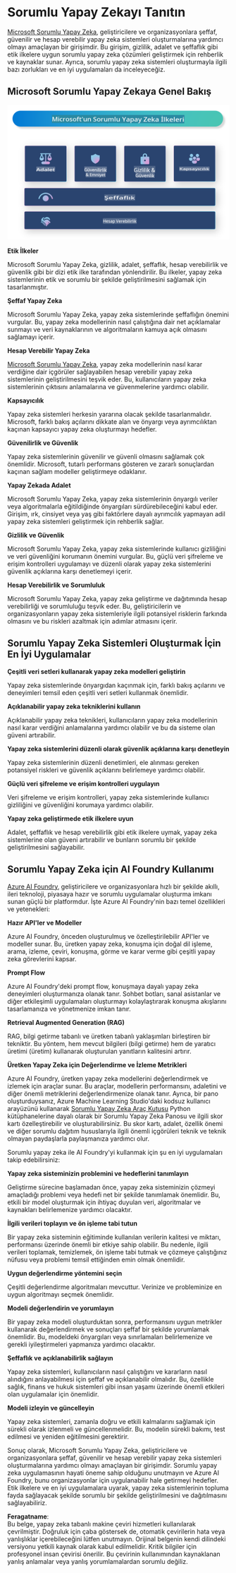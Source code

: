 # **Sorumlu Yapay Zekayı Tanıtın**

[Microsoft Sorumlu Yapay Zeka](https://www.microsoft.com/ai/responsible-ai?WT.mc_id=aiml-138114-kinfeylo), geliştiricilere ve organizasyonlara şeffaf, güvenilir ve hesap verebilir yapay zeka sistemleri oluşturmalarına yardımcı olmayı amaçlayan bir girişimdir. Bu girişim, gizlilik, adalet ve şeffaflık gibi etik ilkelere uygun sorumlu yapay zeka çözümleri geliştirmek için rehberlik ve kaynaklar sunar. Ayrıca, sorumlu yapay zeka sistemleri oluşturmayla ilgili bazı zorlukları ve en iyi uygulamaları da inceleyeceğiz.

## Microsoft Sorumlu Yapay Zekaya Genel Bakış

![RAIPrinciples](../../../../../translated_images/RAIPrinciples.e40f2a169a854832e885ce2659f3a913cfb393fa59b595ed57cfae9119694eb7.tr.png)

**Etik İlkeler**

Microsoft Sorumlu Yapay Zeka, gizlilik, adalet, şeffaflık, hesap verebilirlik ve güvenlik gibi bir dizi etik ilke tarafından yönlendirilir. Bu ilkeler, yapay zeka sistemlerinin etik ve sorumlu bir şekilde geliştirilmesini sağlamak için tasarlanmıştır.

**Şeffaf Yapay Zeka**

Microsoft Sorumlu Yapay Zeka, yapay zeka sistemlerinde şeffaflığın önemini vurgular. Bu, yapay zeka modellerinin nasıl çalıştığına dair net açıklamalar sunmayı ve veri kaynaklarının ve algoritmaların kamuya açık olmasını sağlamayı içerir.

**Hesap Verebilir Yapay Zeka**

[Microsoft Sorumlu Yapay Zeka](https://www.microsoft.com/ai/responsible-ai?WT.mc_id=aiml-138114-kinfeylo), yapay zeka modellerinin nasıl karar verdiğine dair içgörüler sağlayabilen hesap verebilir yapay zeka sistemlerinin geliştirilmesini teşvik eder. Bu, kullanıcıların yapay zeka sistemlerinin çıktısını anlamalarına ve güvenmelerine yardımcı olabilir.

**Kapsayıcılık**

Yapay zeka sistemleri herkesin yararına olacak şekilde tasarlanmalıdır. Microsoft, farklı bakış açılarını dikkate alan ve önyargı veya ayrımcılıktan kaçınan kapsayıcı yapay zeka oluşturmayı hedefler.

**Güvenilirlik ve Güvenlik**

Yapay zeka sistemlerinin güvenilir ve güvenli olmasını sağlamak çok önemlidir. Microsoft, tutarlı performans gösteren ve zararlı sonuçlardan kaçınan sağlam modeller geliştirmeye odaklanır.

**Yapay Zekada Adalet**

Microsoft Sorumlu Yapay Zeka, yapay zeka sistemlerinin önyargılı veriler veya algoritmalarla eğitildiğinde önyargıları sürdürebileceğini kabul eder. Girişim, ırk, cinsiyet veya yaş gibi faktörlere dayalı ayrımcılık yapmayan adil yapay zeka sistemleri geliştirmek için rehberlik sağlar.

**Gizlilik ve Güvenlik**

Microsoft Sorumlu Yapay Zeka, yapay zeka sistemlerinde kullanıcı gizliliğini ve veri güvenliğini korumanın önemini vurgular. Bu, güçlü veri şifreleme ve erişim kontrolleri uygulamayı ve düzenli olarak yapay zeka sistemlerini güvenlik açıklarına karşı denetlemeyi içerir.

**Hesap Verebilirlik ve Sorumluluk**

Microsoft Sorumlu Yapay Zeka, yapay zeka geliştirme ve dağıtımında hesap verebilirliği ve sorumluluğu teşvik eder. Bu, geliştiricilerin ve organizasyonların yapay zeka sistemleriyle ilgili potansiyel risklerin farkında olmasını ve bu riskleri azaltmak için adımlar atmasını içerir.

## Sorumlu Yapay Zeka Sistemleri Oluşturmak İçin En İyi Uygulamalar

**Çeşitli veri setleri kullanarak yapay zeka modelleri geliştirin**

Yapay zeka sistemlerinde önyargıdan kaçınmak için, farklı bakış açılarını ve deneyimleri temsil eden çeşitli veri setleri kullanmak önemlidir.

**Açıklanabilir yapay zeka tekniklerini kullanın**

Açıklanabilir yapay zeka teknikleri, kullanıcıların yapay zeka modellerinin nasıl karar verdiğini anlamalarına yardımcı olabilir ve bu da sisteme olan güveni artırabilir.

**Yapay zeka sistemlerini düzenli olarak güvenlik açıklarına karşı denetleyin**

Yapay zeka sistemlerinin düzenli denetimleri, ele alınması gereken potansiyel riskleri ve güvenlik açıklarını belirlemeye yardımcı olabilir.

**Güçlü veri şifreleme ve erişim kontrolleri uygulayın**

Veri şifreleme ve erişim kontrolleri, yapay zeka sistemlerinde kullanıcı gizliliğini ve güvenliğini korumaya yardımcı olabilir.

**Yapay zeka geliştirmede etik ilkelere uyun**

Adalet, şeffaflık ve hesap verebilirlik gibi etik ilkelere uymak, yapay zeka sistemlerine olan güveni artırabilir ve bunların sorumlu bir şekilde geliştirilmesini sağlayabilir.

## Sorumlu Yapay Zeka için AI Foundry Kullanımı

[Azure AI Foundry](https://ai.azure.com?WT.mc_id=aiml-138114-kinfeylo), geliştiricilere ve organizasyonlara hızlı bir şekilde akıllı, ileri teknoloji, piyasaya hazır ve sorumlu uygulamalar oluşturma imkanı sunan güçlü bir platformdur. İşte Azure AI Foundry'nin bazı temel özellikleri ve yetenekleri:

**Hazır API'ler ve Modeller**

Azure AI Foundry, önceden oluşturulmuş ve özelleştirilebilir API'ler ve modeller sunar. Bu, üretken yapay zeka, konuşma için doğal dil işleme, arama, izleme, çeviri, konuşma, görme ve karar verme gibi çeşitli yapay zeka görevlerini kapsar.

**Prompt Flow**

Azure AI Foundry'deki prompt flow, konuşmaya dayalı yapay zeka deneyimleri oluşturmanıza olanak tanır. Sohbet botları, sanal asistanlar ve diğer etkileşimli uygulamaları oluşturmayı kolaylaştırarak konuşma akışlarını tasarlamanıza ve yönetmenize imkan tanır.

**Retrieval Augmented Generation (RAG)**

RAG, bilgi getirme tabanlı ve üretken tabanlı yaklaşımları birleştiren bir tekniktir. Bu yöntem, hem mevcut bilgileri (bilgi getirme) hem de yaratıcı üretimi (üretim) kullanarak oluşturulan yanıtların kalitesini artırır.

**Üretken Yapay Zeka için Değerlendirme ve İzleme Metrikleri**

Azure AI Foundry, üretken yapay zeka modellerini değerlendirmek ve izlemek için araçlar sunar. Bu araçlar, modellerin performansını, adaletini ve diğer önemli metriklerini değerlendirmenize olanak tanır. Ayrıca, bir pano oluşturduysanız, Azure Machine Learning Studio'daki kodsuz kullanıcı arayüzünü kullanarak [Sorumlu Yapay Zeka Araç Kutusu](https://responsibleaitoolbox.ai/?WT.mc_id=aiml-138114-kinfeylo) Python kütüphanelerine dayalı olarak bir Sorumlu Yapay Zeka Panosu ve ilgili skor kartı özelleştirebilir ve oluşturabilirsiniz. Bu skor kartı, adalet, özellik önemi ve diğer sorumlu dağıtım hususlarıyla ilgili önemli içgörüleri teknik ve teknik olmayan paydaşlarla paylaşmanıza yardımcı olur.

Sorumlu yapay zeka ile AI Foundry'yi kullanmak için şu en iyi uygulamaları takip edebilirsiniz:

**Yapay zeka sisteminizin problemini ve hedeflerini tanımlayın**

Geliştirme sürecine başlamadan önce, yapay zeka sisteminizin çözmeyi amaçladığı problemi veya hedefi net bir şekilde tanımlamak önemlidir. Bu, etkili bir model oluşturmak için ihtiyaç duyulan veri, algoritmalar ve kaynakları belirlemenize yardımcı olacaktır.

**İlgili verileri toplayın ve ön işleme tabi tutun**

Bir yapay zeka sisteminin eğitiminde kullanılan verilerin kalitesi ve miktarı, performansı üzerinde önemli bir etkiye sahip olabilir. Bu nedenle, ilgili verileri toplamak, temizlemek, ön işleme tabi tutmak ve çözmeye çalıştığınız nüfusu veya problemi temsil ettiğinden emin olmak önemlidir.

**Uygun değerlendirme yöntemini seçin**

Çeşitli değerlendirme algoritmaları mevcuttur. Verinize ve probleminize en uygun algoritmayı seçmek önemlidir.

**Modeli değerlendirin ve yorumlayın**

Bir yapay zeka modeli oluşturduktan sonra, performansını uygun metrikler kullanarak değerlendirmek ve sonuçları şeffaf bir şekilde yorumlamak önemlidir. Bu, modeldeki önyargıları veya sınırlamaları belirlemenize ve gerekli iyileştirmeleri yapmanıza yardımcı olacaktır.

**Şeffaflık ve açıklanabilirlik sağlayın**

Yapay zeka sistemleri, kullanıcıların nasıl çalıştığını ve kararların nasıl alındığını anlayabilmesi için şeffaf ve açıklanabilir olmalıdır. Bu, özellikle sağlık, finans ve hukuk sistemleri gibi insan yaşamı üzerinde önemli etkileri olan uygulamalar için önemlidir.

**Modeli izleyin ve güncelleyin**

Yapay zeka sistemleri, zamanla doğru ve etkili kalmalarını sağlamak için sürekli olarak izlenmeli ve güncellenmelidir. Bu, modelin sürekli bakımı, test edilmesi ve yeniden eğitilmesini gerektirir.

Sonuç olarak, Microsoft Sorumlu Yapay Zeka, geliştiricilere ve organizasyonlara şeffaf, güvenilir ve hesap verebilir yapay zeka sistemleri oluşturmalarına yardımcı olmayı amaçlayan bir girişimdir. Sorumlu yapay zeka uygulamasının hayati öneme sahip olduğunu unutmayın ve Azure AI Foundry, bunu organizasyonlar için uygulanabilir hale getirmeyi hedefler. Etik ilkelere ve en iyi uygulamalara uyarak, yapay zeka sistemlerinin topluma fayda sağlayacak şekilde sorumlu bir şekilde geliştirilmesini ve dağıtılmasını sağlayabiliriz.

**Feragatname**:  
Bu belge, yapay zeka tabanlı makine çeviri hizmetleri kullanılarak çevrilmiştir. Doğruluk için çaba göstersek de, otomatik çevirilerin hata veya yanlışlıklar içerebileceğini lütfen unutmayın. Orijinal belgenin kendi dilindeki versiyonu yetkili kaynak olarak kabul edilmelidir. Kritik bilgiler için profesyonel insan çevirisi önerilir. Bu çevirinin kullanımından kaynaklanan yanlış anlamalar veya yanlış yorumlamalardan sorumlu değiliz.